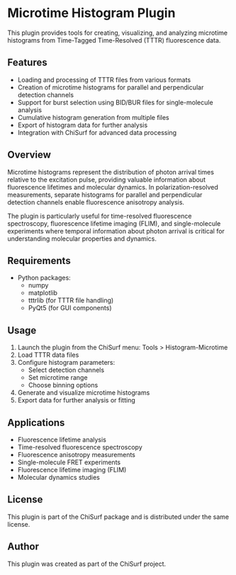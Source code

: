 # Microtime Histogram Plugin

This plugin provides tools for creating, visualizing, and analyzing microtime histograms from Time-Tagged Time-Resolved 
(TTTR) fluorescence data.

## Features

- Loading and processing of TTTR files from various formats
- Creation of microtime histograms for parallel and perpendicular detection channels
- Support for burst selection using BID/BUR files for single-molecule analysis
- Cumulative histogram generation from multiple files
- Export of histogram data for further analysis
- Integration with ChiSurf for advanced data processing

## Overview

Microtime histograms represent the distribution of photon arrival times relative to the excitation pulse, providing 
valuable information about fluorescence lifetimes and molecular dynamics. In polarization-resolved measurements, 
separate histograms for parallel and perpendicular detection channels enable fluorescence anisotropy analysis.

The plugin is particularly useful for time-resolved fluorescence spectroscopy, fluorescence lifetime imaging (FLIM), 
and single-molecule experiments where temporal information about photon arrival is critical for understanding molecular 
properties and dynamics.

## Requirements

- Python packages:
  - numpy
  - matplotlib
  - tttrlib (for TTTR file handling)
  - PyQt5 (for GUI components)

## Usage

1. Launch the plugin from the ChiSurf menu: Tools > Histogram-Microtime
2. Load TTTR data files
3. Configure histogram parameters:
   - Select detection channels
   - Set microtime range
   - Choose binning options
4. Generate and visualize microtime histograms
5. Export data for further analysis or fitting

## Applications

- Fluorescence lifetime analysis
- Time-resolved fluorescence spectroscopy
- Fluorescence anisotropy measurements
- Single-molecule FRET experiments
- Fluorescence lifetime imaging (FLIM)
- Molecular dynamics studies

## License

This plugin is part of the ChiSurf package and is distributed under the same license.

## Author

This plugin was created as part of the ChiSurf project.